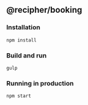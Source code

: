## @recipher/booking

### Installation

```
npm install
```

### Build and run

```
gulp
```

### Running in production

```
npm start
```

